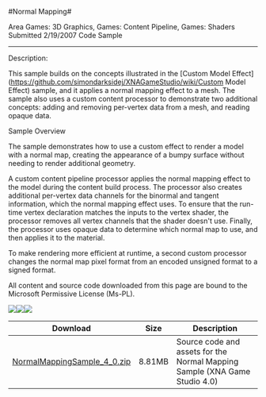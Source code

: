 #Normal Mapping#

Area
Games: 3D Graphics, Games: Content Pipeline, Games: Shaders
Submitted
2/19/2007
Code Sample

---

Description:

This sample builds on the concepts illustrated in the [Custom Model Effect](https://github.com/simondarksidej/XNAGameStudio/wiki/Custom Model Effect) sample, and it applies a normal mapping effect to a mesh. The sample also uses a custom content processor to demonstrate two additional concepts: adding and removing per-vertex data from a mesh, and reading opaque data.

Sample Overview

The sample demonstrates how to use a custom effect to render a model with a normal map, creating the appearance of a bumpy surface without needing to render additional geometry.

A custom content pipeline processor applies the normal mapping effect to the model during the content build process. The processor also creates additional per-vertex data channels for the binormal and tangent information, which the normal mapping effect uses. To ensure that the run-time vertex declaration matches the inputs to the vertex shader, the processor removes all vertex channels that the shader doesn't use. Finally, the processor uses opaque data to determine which normal map to use, and then applies it to the material.

To make rendering more efficient at runtime, a second custom processor changes the normal map pixel format from an encoded unsigned format to a signed format.


All content and source code downloaded from this page are bound to the Microsoft Permissive License (Ms-PL).

![](https://github.com/simondarksidej/XNAGameStudio/blob/master/Images/XNA_NormalMappingEffect_01_small.jpg)![](https://github.com/simondarksidej/XNAGameStudio/blob/master/Images/XNA_NormalMappingEffect_02_small.jpg)![](https://github.com/simondarksidej/XNAGameStudio/blob/master/Images/XNA_NormalMappingEffect_03_small.jpg)

		

Download | Size | Description
---|---|---|
[NormalMappingSample_4_0.zip](https://github.com/simondarksidej/XNAGameStudio/blob/master/Samples/NormalMappingSample_4_0.zip?raw=true) | 8.81MB | Source code and assets for the Normal Mapping Sample (XNA Game Studio 4.0)
